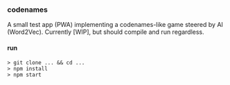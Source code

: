 ### codenames

A small test app (PWA) implementing a codenames-like game steered by AI (Word2Vec).
Currently [WIP], but should compile and run regardless.

#### run

```
> git clone ... && cd ...
> npm install
> npm start
```
